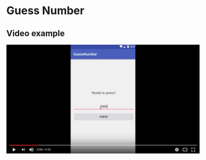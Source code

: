 # Guess Number

## Video example
[![ScreenShot](https://github.com/weeravit/GuessNumber/blob/master/Screen%20Shot%202560-03-28%20at%2015.38.08.png?raw=true)](https://www.youtube.com/watch?v=20H8Iuy__JQ)
